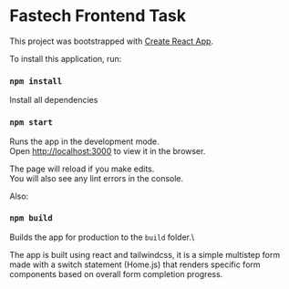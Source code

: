 # Fastech Frontend Task

This project was bootstrapped with [Create React App](https://github.com/facebook/create-react-app).


To install this application, run:

### `npm install`

Install all dependencies

### `npm start`

Runs the app in the development mode.\
Open [http://localhost:3000](http://localhost:3000) to view it in the browser.

The page will reload if you make edits.\
You will also see any lint errors in the console.

Also:
### `npm build`

Builds the app for production to the `build` folder.\


The app is built using react and tailwindcss, it is a simple multistep form made with a switch statement (Home.js) that renders specific form components based on overall form completion progress.
